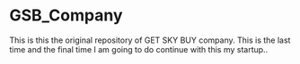 # GSB_Company
This is this the original repository of GET SKY BUY company. This is the last time and the final time I am going to do continue with this my startup..
